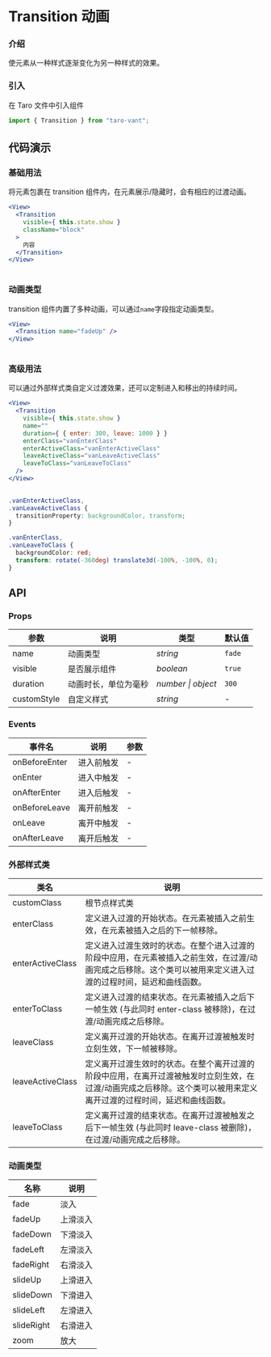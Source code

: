 # Transition 动画

### 介绍

使元素从一种样式逐渐变化为另一种样式的效果。

### 引入

在 Taro 文件中引入组件

```js
import { Transition } from "taro-vant"; 
```

## 代码演示

### 基础用法

将元素包裹在 transition 组件内，在元素展示/隐藏时，会有相应的过渡动画。

```jsx
<View>
  <Transition
    visible={ this.state.show }
    className="block"
  >
    内容
  </Transition>
</View>
 
```

### 动画类型

transition 组件内置了多种动画，可以通过`name`字段指定动画类型。

```jsx
<View>
  <Transition name="fadeUp" />
</View>
 
```

### 高级用法

可以通过外部样式类自定义过渡效果，还可以定制进入和移出的持续时间。

```jsx
<View>
  <Transition
    visible={ this.state.show }
    name=""
    duration={ { enter: 300, leave: 1000 } }
    enterClass="vanEnterClass"
    enterActiveClass="vanEnterActiveClass"
    leaveActiveClass="vanLeaveActiveClass"
    leaveToClass="vanLeaveToClass"
  />
</View>
 
```

```css
.vanEnterActiveClass,
.vanLeaveActiveClass {
  transitionProperty: backgroundColor, transform;
}

.vanEnterClass,
.vanLeaveToClass {
  backgroundColor: red;
  transform: rotate(-360deg) translate3d(-100%, -100%, 0);
}
```

## API

### Props

|  参数          | 说明                 | 类型               | 默认值 |
| ------------ | -------------------- | ------------------ | ------ |
|  name          | 动画类型             | _string_           | `fade` |
|  visible          | 是否展示组件         | _boolean_          | `true` |
|  duration      | 动画时长，单位为毫秒 | _number \| object_ | `300`  |
|  customStyle  | 自定义样式           | _string_           | -      |

### Events

|  事件名             | 说明       | 参数 |
| ----------------- | ---------- | ---- |
|  onBeforeEnter  | 进入前触发 | -    |
|  onEnter         | 进入中触发 | -    |
|  onAfterEnter   | 进入后触发 | -    |
|  onBeforeLeave  | 离开前触发 | -    |
|  onLeave         | 离开中触发 | -    |
|  onAfterLeave   | 离开后触发 | -    |

### 外部样式类

|  类名  | 说明 |
| --- | --- |
|  customClass  | 根节点样式类 |
|  enterClass  | 定义进入过渡的开始状态。在元素被插入之前生效，在元素被插入之后的下一帧移除。 |
|  enterActiveClass  | 定义进入过渡生效时的状态。在整个进入过渡的阶段中应用，在元素被插入之前生效，在过渡/动画完成之后移除。这个类可以被用来定义进入过渡的过程时间，延迟和曲线函数。 |
|  enterToClass  | 定义进入过渡的结束状态。在元素被插入之后下一帧生效 (与此同时 enter-class 被移除)，在过渡/动画完成之后移除。 |
|  leaveClass  | 定义离开过渡的开始状态。在离开过渡被触发时立刻生效，下一帧被移除。 |
|  leaveActiveClass  | 定义离开过渡生效时的状态。在整个离开过渡的阶段中应用，在离开过渡被触发时立刻生效，在过渡/动画完成之后移除。这个类可以被用来定义离开过渡的过程时间，延迟和曲线函数。 |
|  leaveToClass  | 定义离开过渡的结束状态。在离开过渡被触发之后下一帧生效 (与此同时 leave-class 被删除)，在过渡/动画完成之后移除。 |

### 动画类型

|  名称         | 说明     |
| ----------- | -------- |
|  fade         | 淡入     |
|  fadeUp      | 上滑淡入 |
|  fadeDown    | 下滑淡入 |
|  fadeLeft    | 左滑淡入 |
|  fadeRight   | 右滑淡入 |
|  slideUp     | 上滑进入 |
|  slideDown   | 下滑进入 |
|  slideLeft   | 左滑进入 |
|  slideRight  | 右滑进入 |
|  zoom  | 放大 |
